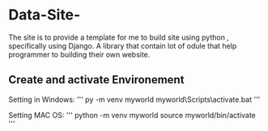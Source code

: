 # Data-Site-
The site is to provide a template for me to build site using python , specifically using Django. A library that contain lot of odule that help programmer to building their own website. 

## Create and activate Environement 

Setting in Windows: 
''' 
py -m venv myworld
myworld\Scripts\activate.bat
'''

Setting MAC OS: 
'''
python -m venv myworld
source myworld/bin/activate
'''
